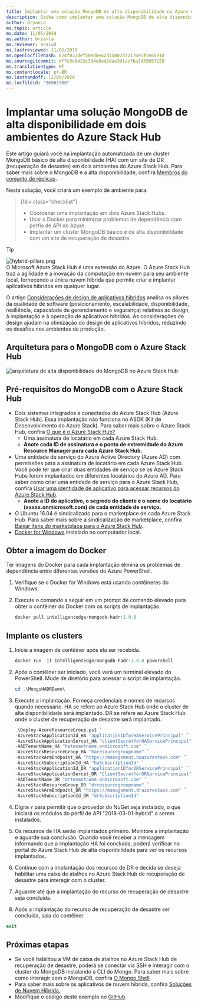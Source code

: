 ```yaml
---
title: Implantar uma solução MongoDB de alta disponibilidade no Azure e Azure Stack Hub
description: Saiba como implantar uma solução MongoDB de alta disponibilidade no Azure e Azure Stack Hub
author: BryanLa
ms.topic: article
ms.date: 11/05/2019
ms.author: bryanla
ms.reviewer: anajod
ms.lastreviewed: 11/05/2019
ms.openlocfilehash: 624f032def509d8e42d55807d72176e5fce85910
ms.sourcegitcommit: df7e3e6423c3d4e8a42dae3d1acfba1d55057258
ms.translationtype: HT
ms.contentlocale: pt-BR
ms.lasthandoff: 12/09/2020
ms.locfileid: "96901500"
---
```

# <a name="deploy-a-highly-available-mongodb-solution-across-two-azure-stack-hub-environments"></a>Implantar uma solução MongoDB de alta disponibilidade em dois ambientes do Azure Stack Hub

Este artigo guiará você na implantação automatizada de um cluster MongoDB básico de alta disponibilidade (HA) com um site de DR (recuperação de desastre) em dois ambientes do Azure Stack Hub. Para saber mais sobre o MongoDB e a alta disponibilidade, confira [Membros do conjunto de réplicas](https://docs.mongodb.com/manual/core/replica-set-members/).

Nesta solução, você criará um exemplo de ambiente para:

> [!div class="checklist"]
> - Coordenar uma implantação em dois Azure Stack Hubs.
> - Usar o Docker para minimizar problemas de dependência com perfis de API do Azure.
> - Implantar um cluster MongoDB básico e de alta disponibilidade com um site de recuperação de desastre.

> [!Tip]  
> ![hybrid-pillars.png](./media/solution-deployment-guide-cross-cloud-scaling/hybrid-pillars.png)  
> O Microsoft Azure Stack Hub é uma extensão do Azure. O Azure Stack Hub traz a agilidade e a inovação da computação em nuvem para seu ambiente local, fornecendo a única nuvem híbrida que permite criar e implantar aplicativos híbridos em qualquer lugar.  
> 
> O artigo [Considerações de design de aplicativos híbridos](overview-app-design-considerations.md) analisa os pilares da qualidade de software (posicionamento, escalabilidade, disponibilidade, resiliência, capacidade de gerenciamento e segurança) relativos ao design, à implantação e à operação de aplicativos híbridos. As considerações de design ajudam na otimização do design de aplicativos híbridos, reduzindo os desafios nos ambientes de produção.

## <a name="architecture-for-mongodb-with-azure-stack-hub"></a>Arquitetura para o MongoDB com o Azure Stack Hub

![arquitetura de alta disponibilidade do MongoDB no Azure Stack Hub](media/solution-deployment-guide-mongodb-ha/image1.png)

## <a name="prerequisites-for-mongodb-with-azure-stack-hub"></a>Pré-requisitos do MongoDB com o Azure Stack Hub

- Dois sistemas integrados e conectados do Azure Stack Hub (Azure Stack Hub). Essa implantação não funciona no ASDK (Kit de Desenvolvimento do Azure Stack). Para saber mais sobre o Azure Stack Hub, confira [O que é o Azure Stack Hub?](https://azure.microsoft.com/products/azure-stack/hub/)
  - Uma assinatura de locatário em cada Azure Stack Hub. 
  - **Anote cada ID de assinatura e o ponto de extremidade do Azure Resource Manager para cada Azure Stack Hub.**
- Uma entidade de serviço do Azure Active Directory (Azure AD) com permissões para a assinatura de locatário em cada Azure Stack Hub. Você pode ter que criar duas entidades de serviço se os Azure Stack Hubs forem implantados em diferentes locatários do Azure AD. Para saber como criar uma entidade de serviço para o Azure Stack Hub, confira [Usar uma identidade de aplicativo para acessar recursos do Azure Stack Hub](/azure-stack/user/azure-stack-create-service-principals).
  - **Anote a ID do aplicativo, o segredo do cliente e o nome do locatário (xxxxx.onmicrosoft.com) de cada entidade de serviço.**
- O Ubuntu 16.04 é sindicalizado para o marketplace de cada Azure Stack Hub. Para saber mais sobre a sindicalização de marketplace, confira [Baixar itens do marketplace para o Azure Stack Hub](/azure-stack/operator/azure-stack-download-azure-marketplace-item).
- [Docker for Windows](https://docs.docker.com/docker-for-windows/) instalado no computador local.

## <a name="get-the-docker-image"></a>Obter a imagem do Docker

Ter imagens do Docker para cada implantação elimina os problemas de dependência entre diferentes versões do Azure PowerShell.

1. Verifique se o Docker for Windows está usando contêineres do Windows.
2. Execute o comando a seguir em um prompt de comando elevado para obter o contêiner do Docker com os scripts de implantação.

    ```powershell  
    docker pull intelligentedge/mongodb-hadr:1.0.0
    ```

## <a name="deploy-the-clusters"></a>Implante os clusters

1. Inicie a imagem de contêiner após ela ser recebida.

    ```powershell  
    docker run -it intelligentedge/mongodb-hadr:1.0.0 powershell
    ```

2. Após o contêiner ser iniciado, você verá um terminal elevado do PowerShell. Mude de diretório para acessar o script de implantação.

    ```powershell  
    cd .\MongoHADRDemo\
    ```

3. Execute a implantação. Forneça credenciais e nomes de recursos quando necessário. HA se refere ao Azure Stack Hub onde o cluster de alta disponibilidade será implantado. DR se refere ao Azure Stack Hub onde o cluster de recuperação de desastre será implantado.

    ```powershell
    .\Deploy-AzureResourceGroup.ps1 `
    -AzureStackApplicationId_HA "applicationIDforHAServicePrincipal" `
    -AzureStackApplicationSercet_HA "clientSecretforHAServicePrincipal" `
    -AADTenantName_HA "hatenantname.onmicrosoft.com" `
    -AzureStackResourceGroup_HA "haresourcegroupname" `
    -AzureStackArmEndpoint_HA "https://management.haazurestack.com" `
    -AzureStackSubscriptionId_HA "haSubscriptionId" `
    -AzureStackApplicationId_DR "applicationIDforDRServicePrincipal" `
    -AzureStackApplicationSercet_DR "ClientSecretforDRServicePrincipal" `
    -AADTenantName_DR "drtenantname.onmicrosoft.com" `
    -AzureStackResourceGroup_DR "drresourcegroupname" `
    -AzureStackArmEndpoint_DR "https://management.drazurestack.com" `
    -AzureStackSubscriptionId_DR "drSubscriptionId"
    ```

4. Digite `Y` para permitir que o provedor do NuGet seja instalado, o que iniciará os módulos do perfil de API "2018-03-01-hybrid" a serem instalados.

5. Os recursos de HA serão implantados primeiro. Monitore a implantação e aguarde sua conclusão. Quando você receber a mensagem informando que a implantação HA foi concluída, poderá verificar no portal do Azure Stack Hub de alta disponibilidade para ver os recursos implantados.

6. Continue com a implantação dos recursos de DR e decida se deseja habilitar uma caixa de atalhos no Azure Stack Hub de recuperação de desastre para interagir com o cluster.

7. Aguarde até que a implantação do recurso de recuperação de desastre seja concluída.

8. Após a implantação do recurso de recuperação de desastre ser concluída, saia do contêiner.

  ```powershell
  exit
  ```

## <a name="next-steps"></a>Próximas etapas

- Se você habilitou a VM de caixa de atalhos no Azure Stack Hub de recuperação de desastre, poderá se conectar via SSH e interagir com o cluster do MongoDB instalando a CLI do Mongo. Para saber mais sobre como interagir com o MongoDB, confira [O Mongo Shell](https://docs.mongodb.com/manual/mongo/).
- Para saber mais sobre os aplicativos de nuvem híbrida, confira [Soluções de Nuvem Híbrida.](/azure-stack/user/)
- Modifique o código deste exemplo no [GitHub](https://github.com/Azure-Samples/azure-intelligent-edge-patterns).
